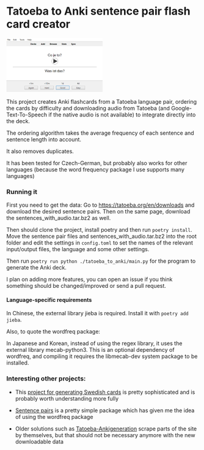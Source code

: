 # Tatoeba to Anki sentence pair flash card creator

<img src="https://raw.githubusercontent.com/Vuizur/tatoeba-to-anki/main/img/anki_screenshot.png" width="50%" class="center">

This project creates Anki flashcards from a Tatoeba language pair, ordering the cards by difficulty and downloading audio from Tatoeba (and Google-Text-To-Speech if the native audio is not available) to integrate directly into the deck.

The ordering algorithm takes the average frequency of each sentence and sentence length into account.

It also removes duplicates. 

It has been tested for Czech-German, but probably also works for other languages (because the word frequency package I use supports many languages)

### Running it

First you need to get the data: Go to https://tatoeba.org/en/downloads and download the desired sentence pairs. Then on the same page, download the sentences_with_audio.tar.bz2 as well.

Then should clone the project, install poetry and then run `poetry install`. 
Move the sentence pair files and sentences_with_audio.tar.bz2 into the root folder and edit the settings in `config.toml` to set the names of the relevant input/output files, the language and some other settings.

Then run `poetry run python ./tatoeba_to_anki/main.py` for the program to generate the Anki deck.

I plan on adding more features, you can open an issue if you think something should be changed/improved or send a pull request.

#### Language-specific requirements

In Chinese, the external library jieba is required. Install it with `poetry add jieba`.

Also, to quote the wordfreq package:
    
In Japanese and Korean, instead of using the regex library, it uses the external library mecab-python3. This is an optional dependency of wordfreq, and compiling it requires the libmecab-dev system package to be installed.
### Interesting other projects:
* This [project for generating Swedish cards](https://github.com/vvpd/anki_swedish) is pretty sophisticated and is probably worth understanding more fully

* [Sentence pairs](https://github.com/kmicklas/sentence-pairs) is a pretty simple package which has given me the idea of using the wordfreq package

* Older solutions such as [Tatoeba-Ankigeneration](https://github.com/alexanderk409/Tatoeba-anki-deckgeneration) scrape parts of the site by themselves, but that should not be necessary anymore with the new downloadable data